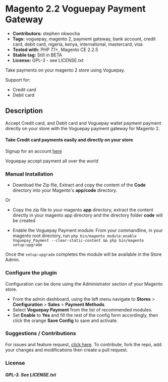 # Magento 2.2 Voguepay Payment Gateway

 - **Contributors:** stephen nkwocha
 - **Tags:** voguepay, magento 2, payment gateway, bank account, credit card, debit card, nigeria, kenya, international, mastercard, visa
 - **Tested with:** PHP 7.1+, Magento CE 2.2.5
 - **Stable tag:** Still in BETA
 - **License:** GPL-3 - see LICENSE.txt

Take payments on your magento 2 store using Voguepay.

Support for:

 - Credit card
 - Debit card


## Description

Accept Credit card, and Debit card and Voguepay wallet payment payment directly on your store with the Voguepay payment gateway for Magento 2.

#### Take Credit card payments easily and directly on your store

Signup for an account [here](https://voguepay.com)

Voguepay accept payment all over the world


### Manual Installation

*  Download the Zip file, Extract and copy the content of the __Code__ directory into your Magento's __app/code__ directory.

Or

*  Copy the zip file to your magento __app__ directory, extract the content directly in your magento app directory and the directory folder __code__ will be created

*  Enable the Voguepay Payment module:
   From your commandline, in your magento root directory, run
   ```php bin/magento module:enable Voguepay_Payment --clear-static-content && php bin/magento setup:upgrade```

Once the `setup:upgrade` completes the module will be available in the Store Admin.



### Configure the plugin

Configuration can be done using the Administrator section of your Magento store.

* From the admin dashboard, using the left menu navigate to __Stores__ > __Configuration__ > __Sales__ > __Payment Methods__.
* Select __Voguepay Payment__ from the list of recommended modules.
* Set __Enable__ to __Yes__ and fill the rest of the config form accordingly, then click the orange __Save Config__ to save and activate.

  




### Suggestions / Contributions

For issues and feature request, [click here](https://github.com/bosunolanrewaju/magento-rave/issues).
To contribute, fork the repo, add your changes and modifications then create a pull request.


### License

##### GPL-3. See LICENSE.txt
